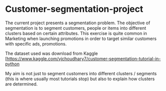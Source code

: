 # Customer-segmentation-project

The current project presents a segmentation problem. The objective of segmentation is to segment customers, people or items into different clusters based on certain attributes. This exercise is quite common in Marketing when launching promotions in order to target similar customers with specific ads, promotions.

The dataset used was download from Kaggle [https://www.kaggle.com/vjchoudhary7/customer-segmentation-tutorial-in-python

My aim is not just to segment customers into different clusters /
segments (this is where usually most tutorials stop) but also to explain how clusters are determined.
